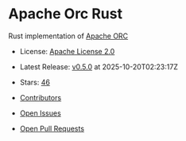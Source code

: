 # Apache Orc Rust

Rust implementation of [Apache ORC](https://orc.apache.org/)


- License: [Apache License 2.0](https://spdx.org/licenses/Apache-2.0.html)
- Latest Release: [v0.5.0](https://github.com/datafusion-contrib/datafusion-orc/releases/tag/v0.5.0) at 2025-10-20T02:23:17Z
- Stars: [46](https://github.com/datafusion-contrib/datafusion-orc/stargazers)


- [Contributors](https://github.com/datafusion-contrib/datafusion-orc/graphs/contributors)
- [Open Issues](https://github.com/datafusion-contrib/datafusion-orc/issues?q=sort%3Aupdated-desc+is%3Aissue+is%3Aopen)
- [Open Pull Requests](https://github.com/datafusion-contrib/datafusion-orc/pulls?q=sort%3Aupdated-desc+is%3Apr+is%3Aopen)
